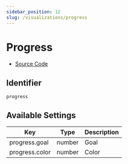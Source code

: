 ```yaml
---
sidebar_position: 12
slug: /visualizations/progress
---
```


# Progress

- [Source Code](https://github.com/metabase/metabase/blob/v0.38.3/frontend/src/metabase/visualizations/visualizations/Progress.jsx)


## Identifier

`progress`

## Available Settings

Key | Type | Description
--|--|--
progress.goal | number | Goal
progress.color | number | Color
